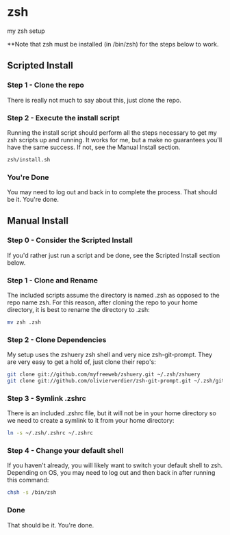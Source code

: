 # zsh

my zsh setup

**Note that zsh must be installed (in /bin/zsh) for the steps below to work.

## Scripted Install

### Step 1 - Clone the repo
There is really not much to say about this, just clone the repo.

### Step 2 - Execute the install script
Running the install script should perform all the steps necessary to get my zsh scripts up and running.
It works for me, but a make no guarantees you'll have the same success.  If not, see the Manual Install section.
```bash
zsh/install.sh
```

### You're Done
You may need to log out and back in to complete the process.  That should be it.  You're done.

## Manual Install

### Step 0 - Consider the Scripted Install
If you'd rather just run a script and be done, see the Scripted Install section below.

### Step 1 - Clone and Rename
The included scripts assume the directory is named .zsh as opposed to the repo name zsh.  For this reason, after
cloning the repo to your home directory, it is best to rename the directory to .zsh:
```bash
mv zsh .zsh
```

### Step 2 - Clone Dependencies
My setup uses the zshuery zsh shell and very nice zsh-git-prompt.  They are very easy to get a hold of, just
clone their repo's:
```bash
git clone git://github.com/myfreeweb/zshuery.git ~/.zsh/zshuery 
git clone git://github.com/olivierverdier/zsh-git-prompt.git ~/.zsh/git-prompt
```

### Step 3 - Symlink .zshrc
There is an included .zshrc file, but it will not be in your home directory so we need to create a symlink to
it from your home directory:
```bash
ln -s ~/.zsh/.zshrc ~/.zshrc 
```

### Step 4 - Change your default shell
If you haven't already, you will likely want to switch your default shell to zsh.  Depending on OS, you may need
to log out and then back in after running this command:
```bash
chsh -s /bin/zsh
```

### Done
That should be it.  You're done.
